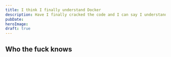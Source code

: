 ```yaml
---
title: I think I finally understand Docker
description: Have I finally cracked the code and I can say I understand Docker?
pubDate:
heroImage:
draft: true
---
```


## Who the fuck knows